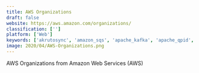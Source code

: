 ```yaml
---
title: AWS Organizations
draft: false 
website: https://aws.amazon.com/organizations/
classification: ['']
platform: ['Web']
keywords: ['akrutosync', 'amazon_sqs', 'apache_kafka', 'apache_qpid', 'beanstalkd', 'conexio', 'cyrusone_cloud', 'fanout', 'ibm_mq', 'infor_ion', 'office', 'oracle_siebel_ucm', 'rabbitmq', 'tibco_enterprise_message_service', 'tibco_mdm', 'yathit', 'zeromq', 'delayed_job']
image: 2020/04/AWS-Organizations.png
---
```

AWS Organizations from Amazon Web Services (AWS)